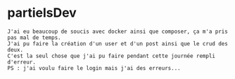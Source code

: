 # partielsDev
	J'ai eu beaucoup de soucis avec docker ainsi que composer, ça m'a pris pas mal de temps.
	J'ai pu faire la création d'un user et d'un post ainsi que le crud des deux.
	C'est la seul chose que j'ai pu faire pendant cette journée rempli d'erreur.
	PS : j'ai voulu faire le login mais j'ai des erreurs...